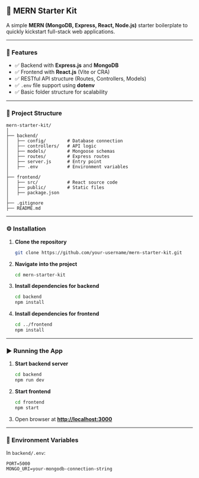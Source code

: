 ## 📌 MERN Starter Kit

A simple **MERN (MongoDB, Express, React, Node.js)** starter boilerplate to quickly kickstart full-stack web applications.

---

### 🚀 Features

* ✅ Backend with **Express.js** and **MongoDB**
* ✅ Frontend with **React.js** (Vite or CRA)
* ✅ RESTful API structure (Routes, Controllers, Models)
* ✅ `.env` file support using **dotenv**
* ✅ Basic folder structure for scalability

---

### 📂 Project Structure

```
mern-starter-kit/
│
├── backend/
│   ├── config/        # Database connection
│   ├── controllers/   # API logic
│   ├── models/        # Mongoose schemas
│   ├── routes/        # Express routes
│   ├── server.js      # Entry point
│   ├── .env           # Environment variables
│
├── frontend/
│   ├── src/           # React source code
│   ├── public/        # Static files
│   ├── package.json
│
├── .gitignore
├── README.md
```

---

### ⚙️ Installation

1. **Clone the repository**

   ```bash
   git clone https://github.com/your-username/mern-starter-kit.git
   ```
2. **Navigate into the project**

   ```bash
   cd mern-starter-kit
   ```
3. **Install dependencies for backend**

   ```bash
   cd backend
   npm install
   ```
4. **Install dependencies for frontend**

   ```bash
   cd ../frontend
   npm install
   ```

---

### ▶️ Running the App

1. **Start backend server**

   ```bash
   cd backend
   npm run dev
   ```
2. **Start frontend**

   ```bash
   cd frontend
   npm start
   ```
3. Open browser at **[http://localhost:3000](http://localhost:3000)**

---

### 📝 Environment Variables

In `backend/.env`:

```
PORT=5000
MONGO_URI=your-mongodb-connection-string
```

